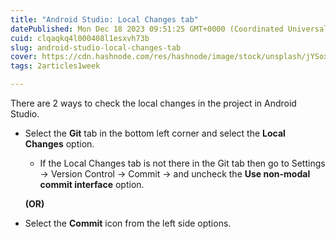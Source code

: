 ```yaml
---
title: "Android Studio: Local Changes tab"
datePublished: Mon Dec 18 2023 09:51:25 GMT+0000 (Coordinated Universal Time)
cuid: clqaqkq4l000408l1esxvh73b
slug: android-studio-local-changes-tab
cover: https://cdn.hashnode.com/res/hashnode/image/stock/unsplash/jYSox15idJs/upload/58ce3b892231e33bcdd82f0f10c11153.jpeg
tags: 2articles1week

---
```


There are 2 ways to check the local changes in the project in Android Studio.

* Select the **Git** tab in the bottom left corner and select the **Local Changes** option.
    
    * If the Local Changes tab is not there in the Git tab then go to Settings -&gt; Version Control -&gt; Commit -&gt; and uncheck the **Use non-modal commit interface** option.
        
    
    **(OR)**
    
* Select the **Commit** icon from the left side options.
